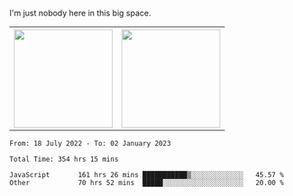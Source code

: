I'm just nobody here in this big space.
<table>
  <tr>
    <th>
        <img height="175em" src="https://github-readme-stats.vercel.app/api/top-langs/?username=introbond&hide=css,html&layout=compact&theme=nord" />
    </th>
    <th><img height="175em" src="https://github-readme-stats.vercel.app/api/?username=introbond&theme=nord&show_icons=true&hide_border=true&&count_private=true&include_all_commits=true" /></th>
  </tr>
</table>

<!--START_SECTION:waka-->

```text
From: 18 July 2022 - To: 02 January 2023

Total Time: 354 hrs 15 mins

JavaScript       161 hrs 26 mins ███████████▒░░░░░░░░░░░░░   45.57 %
Other            70 hrs 52 mins  █████░░░░░░░░░░░░░░░░░░░░   20.00 %
```

<!--END_SECTION:waka-->
